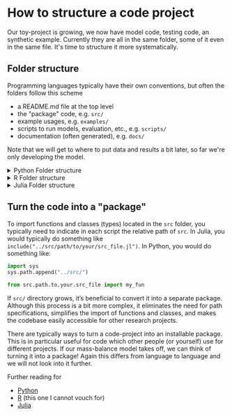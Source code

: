 # How to structure a code project

Our toy-project is growing, we now have model code, testing code, an synthetic example.  Currently they are all in the same folder, some of it even in the same file.  It's time to structure it more systematically.

## Folder structure

Programming languages typically have their own conventions, but often the folders follow this scheme
- a README.md file at the top level
- the "package" code, e.g. `src/`
- example usages, e.g. `examples/`
- scripts to run models, evaluation, etc., e.g. `scripts/`
- documentation (often generated), e.g. `docs/`

Note that we will get to where to put data and results a bit later, so far we're only developing the model.

<details>
<summary>Python Folder structure</summary>

```
|-- src/            # package code
|-- scripts/        # Custom analysis or processing scripts
|-- tests/
|-- examples/       # Example scripts using the package
|-- docs/           # documentation
 -- environment.yml # to handle project dependencies
 -- README.md
```

</details>

<details>
<summary>R Folder structure</summary>

```
|-- R/               # R scripts and functions (package code)
|-- scripts/         # Custom analysis or processing scripts
|-- man/             # Documentation files
|-- tests/
|-- examples/        # Example scripts using the package
|-- vignettes/       # Long-form documentation
 -- DESCRIPTION      # Package description and metadata
 -- NAMESPACE        # Namespace file for package
 -- README.md        # Project overview and details
```

</details>

<details>
<summary>Julia Folder structure</summary>

```
|-- src/            # package code
|-- scripts/        # Custom analysis or processing scripts
|-- test/
|-- examples/       # Example scripts using the package
|-- docs/           # documentation
 -- Project.toml    # to handle project dependencies
 -- README.md
```

</details>


## Turn the code into a "package"

To import functions and classes (types) located in the `src` folder, you typically need to indicate in each script the relative path of `src`. In Julia, you would typically do something like `include("../src/path/to/your/src_file.jl")`. In Python, you would do something like:

```python
import sys
sys.path.append("../src/")

from src.path.to.your.src_file import my_fun
```

If `src/` directory grows, it’s beneficial to convert it into a separate package. Although this process is a bit more complex, it eliminates the need for path specifications, simplifies the import of functions and classes, and makes the codebase easily accessible for other research projects.

There are typically ways to turn a code-project into an installable package.  This is in particular useful for code which other people (or yourself) use for different projects.  If our mass-balance model takes off, we can think of turning it into a package!  Again this differs from language to language and we will not look into it further.

Further reading for
- [Python](https://goodresearch.dev/setup#create-a-pip-installable-package-recommended)
- [R](https://statisticsglobe.com/create-package-r) (this one I cannot vouch for)
- [Julia](https://pkgdocs.julialang.org/v1/creating-packages/)
